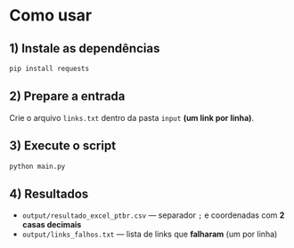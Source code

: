 # Como usar

## 1) Instale as dependências

```bash
pip install requests
```

## 2) Prepare a entrada

Crie o arquivo `links.txt` dentro da pasta `input` **(um link por linha)**.

## 3) Execute o script

```bash
python main.py
```

## 4) Resultados

- `output/resultado_excel_ptbr.csv` — separador `;` e coordenadas com **2 casas decimais**
- `output/links_falhos.txt` — lista de links que **falharam** (um por linha)
